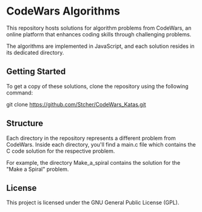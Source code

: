 # CodeWars Algorithms

This repository hosts solutions for algorithm problems from CodeWars, an online platform that enhances coding skills through challenging problems.

The algorithms are implemented in JavaScript, and each solution resides in its dedicated directory.
## Getting Started

To get a copy of these solutions, clone the repository using the following command:

git clone https://github.com/Stcher/CodeWars_Katas.git
## Structure

Each directory in the repository represents a different problem from CodeWars. Inside each directory, you'll find a main.c file which contains the C code solution for the respective problem.

For example, the directory Make_a_spiral contains the solution for the "Make a Spiral" problem.
## License

This project is licensed under the GNU General Public License (GPL).
